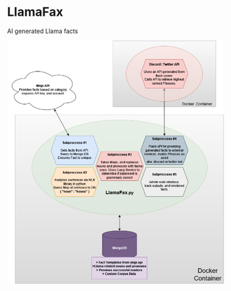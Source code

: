 # LlamaFax
 AI generated Llama facts

<img src="https://github.com/jimurrito/LlamaFax/blob/main/Architecture.drawio.png?raw=true" alt="Architecture Diagram">
